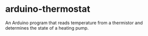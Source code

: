 # arduino-thermostat
An Arduino program that reads temperature from a thermistor and determines the state of a heating pump.
